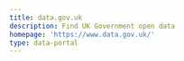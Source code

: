 ```yaml
---
title: data.gov.uk
description: Find UK Government open data
homepage: 'https://www.data.gov.uk/'
type: data-portal
---
```


